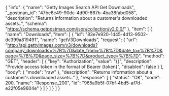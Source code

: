 {
  "info": {
    "name": "Getty Images Search API Get Downloads",
    "_postman_id": "47be6c49-90dc-4d90-867b-4ba38fabd058",
    "description": "Returns information about a customer's downloaded assets..",
    "schema": "https://schema.getpostman.com/json/collection/v2.0.0/"
  },
  "item": [
    {
      "name": "Downloads",
      "item": [
        {
          "id": "83e7e920-1d45-4d13-9502-dc399a819491",
          "name": "getV3Downloads",
          "request": {
            "url": "http://api.gettyimages.com/v3/downloads?company_downloads=%7B%7D&date_from=%7B%7D&date_to=%7B%7D&page=%7B%7D&page_size=%7B%7D&product_type=%7B%7D",
            "method": "GET",
            "header": [
              {
                "key": "Authorization",
                "value": "{}",
                "description": "Provide access token in the format of Bearer {token}",
                "disabled": false
              }
            ],
            "body": {
              "mode": "raw"
            },
            "description": "Returns information about a customer's downloaded assets.."
          },
          "response": [
            {
              "status": "OK",
              "code": 200,
              "name": "Response_200",
              "id": "965a9b5f-07bf-4bd5-af7d-e22f05e9604e"
            }
          ]
        }
      ]
    }
  ]
}